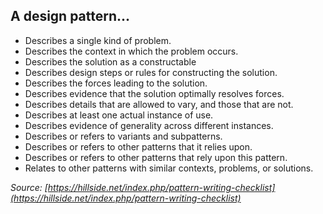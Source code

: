 ## A design pattern...
- Describes a single kind of problem.
- Describes the context in which the problem occurs.
- Describes the solution as a constructable
- Describes design steps or rules for constructing the solution.
- Describes the forces leading to the solution.
- Describes evidence that the solution optimally resolves forces.
- Describes details that are allowed to vary, and those that are not.
- Describes at least one actual instance of use.
- Describes evidence of generality across different instances.
- Describes or refers to variants and subpatterns.
- Describes or refers to other patterns that it relies upon.
- Describes or refers to other patterns that rely upon this pattern.
- Relates to other patterns with similar contexts, problems, or solutions.

_Source: [https://hillside.net/index.php/pattern-writing-checklist](https://hillside.net/index.php/pattern-writing-checklist)_